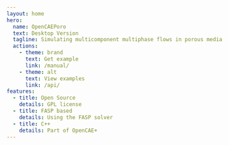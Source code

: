```yaml
---
layout: home
hero:
  name: OpenCAEPoro
  text: Desktop Version
  tagline: Simulating multicomponent multiphase flows in porous media
  actions:
    - theme: brand
      text: Get example
      link: /manual/
    - theme: alt
      text: View examples
      link: /api/
features:
  - title: Open Source
    details: GPL license
  - title: FASP based
    details: Using the FASP solver
  - title: C++
    details: Part of OpenCAE+
---
```

